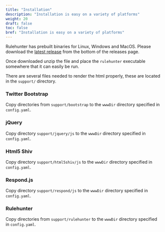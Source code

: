 ```yaml
---
title: "Installation"
description: "Installation is easy on a variety of platforms"
weight: 20
draft: false
toc: false
bref: "Installation is easy on a variety of platforms"
---
```



Rulehunter has prebuilt binaries for Linux, Windows and MacOS.  Please download the [latest release](https://github.com/vlifesystems/rulehunter/releases/latest) from the bottom of the releases page.

Once downloaded unzip the file and place the `rulehunter` executable somewhere that it can easily be run.

There are several files needed to render the html properly, these are located in the `support/` directory.

### Twitter Bootstrap
Copy directories from `support/bootstrap` to the `wwwDir` directory specified in `config.yaml`.

### jQuery
Copy directory `support/jquery/js` to the `wwwDir` directory specified in `config.yaml`.

### Html5 Shiv
Copy directory `support/html5shiv/js` to the `wwwDir` directory specified in `config.yaml`.

### Respond.js
Copy directory `support/respond/js` to the `wwwDir` directory specified in `config.yaml`.

### Rulehunter
Copy directories from `support/rulehunter` to the `wwwDir` directory specified in `config.yaml`.
